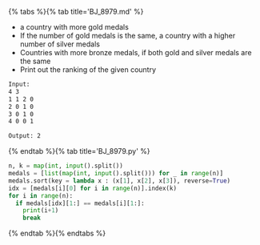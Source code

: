 {% tabs %}{% tab title='BJ_8979.md' %}

* a country with more gold medals
* If the number of gold medals is the same, a country with a higher number of silver medals
* Countries with more bronze medals, if both gold and silver medals are the same
* Print out the ranking of the given country

```txt
Input:
4 3
1 1 2 0
2 0 1 0
3 0 1 0
4 0 0 1

Output: 2
```

{% endtab %}{% tab title='BJ_8979.py' %}

```py
n, k = map(int, input().split())
medals = [list(map(int, input().split())) for _ in range(n)]
medals.sort(key = lambda x : (x[1], x[2], x[3]), reverse=True)
idx = [medals[i][0] for i in range(n)].index(k)
for i in range(n):
  if medals[idx][1:] == medals[i][1:]:
    print(i+1)
    break
```

{% endtab %}{% endtabs %}
